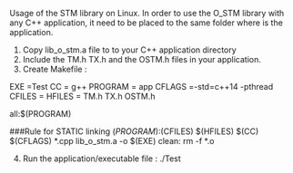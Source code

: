Usage of the STM library on Linux.
In order to use the O_STM library with any C++ application, it need to be placed to the same folder where is the application.
1. Copy lib_o_stm.a file to to your C++ application directory
2. Include the TM.h TX.h and the OSTM.h files in your application.
3. Create Makefile :

EXE =Test
CC = g++
PROGRAM = app
CFLAGS =-std=c++14 -pthread 
CFILES = <YOUR  CPP  FILES>
HFILES = TM.h TX.h OSTM.h <YOUR HEADER FILES>

all:$(PROGRAM)

###Rule for STATIC linking
$(PROGRAM):$(CFILES) $(HFILES)
	$(CC) $(CFLAGS) *.cpp lib_o_stm.a  -o $(EXE)
clean:
	rm -f *.o<br>

4. Run the application/executable file : ./Test

